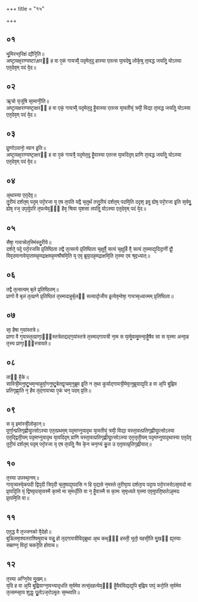 +++
title = "१५"

+++
## ०१
भू᳘मिरन्त᳘रिक्षं द्यौरि᳘ति॥  
अष्टा᳘वक्ष᳘राण्यष्टा\क्षरᳫं ह वा ए᳘कं गायत्र्यै᳘ पद᳘मेत᳘दु हास्या एतत्स या᳘वदेषु᳘ लोके᳘षु ता᳘वद्ध जयतिॗ योऽस्या एत᳘देव᳘म् पदं वे᳘द॥  
## ०२
ऋ᳘चो य᳘जूंषि सा᳘मानी᳘ति॥  
अष्टा᳘वक्षराण्यष्टा᳘क्षरᳫं ह वा एकं᳘ गायत्र्यै᳘ पद᳘मेत᳘दु हैॗवास्या एतत्स या᳘वतीयं᳘ त्रयी᳘ विद्या ता᳘वद्ध जयतिॗ योऽस्या एत᳘देव᳘म् पदं वे᳘द॥  
## ०३
प्राॗणोऽपानो᳘ व्यान इ᳘ति॥  
अष्टा᳘वक्ष᳘राण्यष्टा᳘क्षरᳫं ह वा ए᳘कं गायत्रै᳘ पद᳘मेत᳘दु हैॗवास्या एतत्स या᳘वदिद᳘म् प्राणि ता᳘वद्ध जयतिॗ योऽस्या एत᳘देव᳘म् पदं वे᳘द॥  
## ०४
अ᳘थास्या एत᳘देव᳟॥  
तु᳘रीयं दर्शत᳘म् पद᳘म् परो᳘रजा य᳘ एष त᳘पति यद्वै च᳘तुर्थं तत्तु᳘रीयं दर्शत᳘म् पदमि᳘ति ददृश᳘ इवॗ ह्येष᳘ परो᳘रजा इ᳘ति स᳘र्वमुॗ ह्येष᳘ रज᳘ उप᳘र्युपरि त᳘पत्येव᳘ᳫं᳘ हैव᳘ श्रिया य᳘शसा तपतिॗ योऽस्या एत᳘देव᳘म् पदं वे᳘द॥  
## ०५
सैषा᳘ गायत्र्येत᳘स्मिंस्तु᳘रीये॥  
दर्शते᳘ पदे᳘ परो᳘रजसि प्र᳘तिष्ठिता तद्वै त᳘त्सत्ये प्र᳘तिष्ठिता च᳘क्षुर्वै᳘ सत्यं च᳘क्षुर्हि वै᳘ सत्यं त᳘स्माद्य᳘दिदा᳘नीं द्वौ᳘ विव᳘दमानावेया᳘तामह᳘मद्राक्षमह᳘मश्रौषमि᳘ति य᳘ एव᳘ ब्रूया᳘दह᳘मद्राक्षमि᳘ति त᳘स्मा एव श्र᳘द्दध्यात्॥  
## ०६
तद्वै त᳘त्सत्यम् ब᳘ले प्र᳘तिष्ठितम्॥  
प्राणो वै ब᳘लं त᳘त्प्राणे प्र᳘तिष्ठितं त᳘स्मादाहुर्ब᳘लᳫं सत्यादो᳘जीय इ᳘त्येव᳘म्वेषा᳘ गायत्र्य᳘ध्यात्मम् प्र᳘तिष्ठिता॥  
## ०७
सा᳘ हैषा ग᳘यांस्तत्रे॥  
प्राणा वै ग᳘यास्त᳘त्प्राणा᳘ᳫं᳘स्तत्रेतद्यद्ग᳘यांस्तत्रे त᳘स्माद्गायत्री ना᳘म स या᳘मेॗवामू᳘मन्वा᳘हैॗषैव सा स य᳘स्मा अन्वा᳘ह त᳘स्य प्राणा᳘ᳫं᳘स्त्रायते॥  
## ०८
ताᳫं है᳘के॥  
सावित्री᳘मनुष्टु᳘भम᳘न्वाहुर्वा᳘गनुष्टु᳘बेतद्वा᳘चम᳘नुब्रूम इ᳘ति न त᳘था कुर्याद्गायत्री᳘मेवा᳘नुब्रूयाद्य᳘दि ह वा अ᳘पि बॗह्विव प्रतिगृह्णा᳘ति न᳘ हैव त᳘द्गायत्र्या ए᳘कं चन᳘ पदम् प्र᳘ति॥  
## ०९
स य᳘ इमांस्त्रीं᳘लोका᳘न्॥  
पूर्णा᳘न्प्रतिगृह्णीयाॗत्सोऽस्या एत᳘त्प्रथम᳘म् पद᳘माप्नुयाद᳘थ या᳘वतीयं᳘ त्रयी᳘ विद्या यस्ता᳘वत्प्रतिगृह्णीयाॗत्सोऽस्या एत᳘द्द्विती᳘यम् पद᳘माप्नुयाद᳘थ या᳘वदिद᳘म् प्राणि यस्ता᳘वत्प्रतिगृह्णीयाॗत्सोऽस्या एत᳘त्तृती᳘यम् पद᳘माप्नुयाद᳘थास्या एत᳘देव᳘ तुरी᳘यं दर्शत᳘म् पद᳘म् परो᳘रजा य᳘ एष त᳘पतिॗ नैव के᳘न चना᳘प्यं कु᳘त उ एता᳘वत्प्र᳘तिगृह्णीयात्॥  
## १०
त᳘स्या उपस्था᳘नम्॥  
गाय᳘त्र्यस्ये᳘कपदी द्विप᳘दी त्रिप᳘दी च᳘तुष्पद्य᳘पदसि न हि प᳘द्यसे न᳘मस्ते तुरीया᳘य दर्शता᳘य पदा᳘य परो᳘रजसेऽसा᳘वदो मा प्रा᳘पदि᳘ति यं᳘ द्विष्या᳘दसा᳘वस्मै का᳘मो मा स᳘मर्धी᳘ति वा न᳘ हैॗवास्मै स का᳘मः स᳘मृध्यते य᳘स्मा एव᳘मुपति᳘ष्ठतेऽह᳘मदः प्रा᳘पमि᳘ति वा॥  
## ११
एत᳘द्ध वै त᳘ज्जनको वै᳘देहो॥  
बुडिलमा᳘श्वतराश्विमुवाच यन्नु᳘ हो त᳘द्गायत्रीविद᳘ब्रूथा अ᳘थ कथ᳘ᳫं᳘ हस्ती᳘ भूतो᳘ वहसी᳘ति मु᳘खᳫं ह्य᳘स्याः सम्राण्न᳘ विदां᳘ चकरे᳘ति होवाच॥  
## १२
त᳘स्या अग्नि᳘रेव मु᳘खम्॥  
य᳘दि ह वा अ᳘पि बॗह्विवाग्ना᳘वभ्याद᳘धति स᳘र्वमेव तत्सं᳘दहत्येव᳘ᳫं᳘ हैॗवैवंविद्यद्य᳘पि ब᳘ह्विव पापं᳘ करो᳘ति स᳘र्वमेव त᳘त्सम्प्सा᳘य शुद्धः᳘ पूॗतोऽज᳘रोऽमृ᳘तः स᳘म्भवति॥  